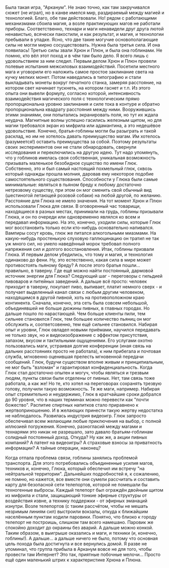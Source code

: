   Была такая игра, "Арканум". Не знаю точно, как там закручивался сюжет (не играл), но в канве имелся мир, раздираемый между магией и технологией. Благо, обе там действовали. Но! рядом с работающими механизмами сбоила магия, а возле практикующих магов не работали приборы. Соответственно, технари и маги ненавидели друг друга лютой ненавистью, всячески пакостили, и как результат, и магия, и технологии пребывали в упадке. Ясно, что две такие могучие основополагающие силы не могли мирно сосуществовать. Нужна была третья сила. И она появилась!
Третью силы звали Хрюн и Плюн, и была она гоблинами.
Не помню, кто вёл этот поход и в чём там было дело. Я всего лишь с удовольствием за ним следил.
Первым делом Хрюн и Плюн провели полевые испытания межсиловых взаимодействий. Посетили местного мага и уговорили его наложить самое простое заклинание света на кучку мелких монет. Потом наведались в типографию и стали выкладывать монеты вокруг печатного станка, замеряя расстояние, на котором свет начинает тускнеть, на котором гаснет и т.п. Из этого опыта они вывели формулу, согласно которой, интенсивность взаимодействия магического поля с технологическим прямо пропорциональна уровню заклинания и силе тока в контуре и обратно пропорциональна квадрату расстояния между ними. Вооружившись этими знаниями, они попытались экранировать поля, но тут их ждала неудача. Магнитные волны успешно гасились железным щитом, но для магии требовался экран из мифрила или адамантина, а это недешёвое удовольствие. Конечно, братья-гоблины могли бы разыграть и такой расклад, но им не хотелось давать преимущество магам. Им хотелось (разумеется!) оставить преимущества за собой. Поэтому результаты своих экспериментов они не стали обнародовать, свернули исследования и переключились на другую идею.
Тут надо упомянуть, что у гоблинов имелась своя собственная, уникальная возможность призывать маленькое безобидное существо по имени Глюк. Собственно, это и был самый настоящий похмельный глюк, сквозь который однажды прошла молния, даровав ему некоторое подобие самостоятельного существования. Способности у Глюка были самые минимальные: являться в пьяном бреду к любому достаточно нетрезвому существу, при этом он мог сменить свой обычный вид (шестиногой летающей розовой собаки) на любой другой, по желанию. Расстояние для Глюка не имело значения.
На тот момент Хрюн и Плюн использовали Глюка для связи. В оговоренный час товарищи, находящиеся в разных местах, принимали на грудь, гоблины призывали Глюка, и он по очереди или одновременно являлся ко всем и передавал информацию. На это, конечно, уходили силы, которые Глюк мог восстановить только если кто-нибудь основательно напивался. Вампиры сосут кровь, глюк же питался алкогольными миазмами. На какую-нибудь простенькую слуховую галлюцинацию он тратил не так уж много сил, но умело наведённый морок требовал полного напряжения сил и долгого восстановления.
Итак, гоблины призвали Глюка. И первым делом убедились, что тому и магия, и технология одинаково до фени. Ну, это естественно, какая сила в мире может противостоять пьяному бреду?
А после этого братья пошли... правильно, в таверну. Где ещё можно найти постоянный, дармовой источник энергии для Глюка?
Следующий шаг - переговоры с гильдией пивоваров и питейных заведений. А дальше всё просто: человек приходит в таверну, покупает пиво, выпивает, платит немного сверх - и получает выделенный канал связи с любым другим человеком, находящимся в другой пивной, хоть на противоположном краю континента. Сначала, конечно, эта сеть была совсем небольшой, объединявшей не больше дюжины пивных, в главных городах. Но дальше пошло по нарастающей. Чем больше клиенты пили, тем сильнее становился Глюк, тем большее количество пьяниц он мог обслужить и, соответсовенно, тем ещё сильнее становился. Набирая опыт и уровни, Глюк овладел новыми приёмами, научился передавать не только звук, но и видеоизображение с эффектом присутствия, запахом, вкусом и тактильными ощущениями. Его услугами охотно пользовались маги, устраивая долгие конференции (иная связь на дальних расстояниях просто не работала), к ним прибегала и почтовая служба, мгновенно оценившая прелесть мгновенной передачи сообщений. Глюк, будучи существом вполне живым и принципиальным, не мог быть "взломан" и гарантировал конфиденциальность.
Когда Глюк стал достаточно опытен и могуч, чтобы являться и трезвым людям, пункты связи были отделены от пивных. Нет, там связь тоже работала, а как же! Но те, кто хотел на переговорах сохранять трезвую голову, получили такую возможность. Те же маги, например.
Набирая опыт стремительно и неудержимо, Глюк в кратчайшие сроки добрался до 90 уровня, что в наших терминах можно перевести как "почти божество". Распитие спиртных напитков стало приравнено к жертвоприношению. И в желающих принести такую жертву недостатка не наблюдалось.
Развилась индустрия видеоигр. Глюк запросто обеспечивал всем желающим любые приключения на выбор, с полной иллюзией погружения.
Конечно, разногласий между магами и технарями это никак не разрешало, зато давало братьям-гоблинам солидный постоянный доход. Откуда? Ну как же, а акции пивных компаний? А патент на видеоигры? А страховые взносы за приватность информации? А тайные операции, наконец?

Когда отпала проблема связи, гоблины занялись проблемой транспорта. Для этого потребовались объединенные усилия магов, техников и, конечно, Глюка, который обеспечил им встречу "на нейтральной территории". Дальнейших подробностей я, к сожалению, не помню, но кажется, все вместе они сумели рассчитать и составить карту для безопасной сети телепортов, которой не помешали бы техногенные выбросы. Каждый телепорт был ограждён двойным щитом из мифрила и стали, защищающий тонкие эфирные структуры от воздействия извне, а технику поддержки - от эфирных эманаций изнутри. Возле телепортов (с таким рассчётом, чтобы не мешать незримым линиям сил) выстроили вокзалы, откуда к ближайшим населённым пунктам ходили паровики. Понятно, что близко к городу телепорт не построишь, слишком там всего намешано. Паровик же спокойно доходит до окраины без аварий. А дальше можно конкой.
Таким образом, в выигрыше оказались и маги, и техники (и, конечно, гоблины!). А дальше... а дальше ничего не было, потому что основная цель похода была достигнута и все вернулись домой. Я разве не упоминал, что группа прибыла в Арканум вовсе не для того, чтобы провести там Интернет? Это так, приятные побочные мелочи... Просто ещё один маленький штрих к характеристике Хрюна и Плюна.      